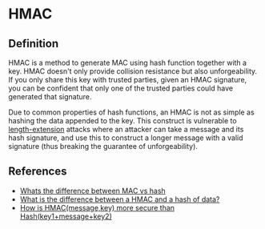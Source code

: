 # HMAC

## Definition

HMAC is a method to generate MAC using hash function together with a key. HMAC doesn't only provide collision resistance but also unforgeability. If you only share this key with trusted parties, given an HMAC signature, you can be confident that only one of the trusted parties could have generated that signature.

Due to common properties of hash functions, an HMAC is not as simple as hashing the data appended to the key. This construct is vulnerable to [length-extension](https://en.wikipedia.org/wiki/Length_extension_attack) attacks where an attacker can take a message and its hash signature, and use this to construct a longer message with a valid signature (thus breaking the guarantee of unforgeability).

## References

- [Whats the difference between MAC vs hash](https://security.stackexchange.com/a/1897)
- [What is the difference between a HMAC and a hash of data?](https://crypto.stackexchange.com/a/6494)
- [How is HMAC(message,key) more secure than Hash(key1+message+key2)](https://crypto.stackexchange.com/questions/15131/how-is-hmacmessage-key-more-secure-than-hashkey1messagekey2)